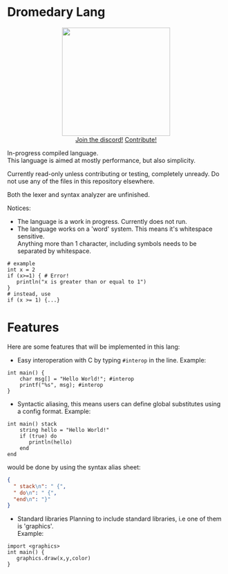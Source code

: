 # Dromedary Lang

<div align="center">
    <img src="https://github.com/VideoCarp/dromedary-lang/blob/main/files/1498B073-7C4E-48E5-BC42-1B3968053214.jpeg" width=250 height=250><br>
  <a href="https://discord.gg/PhES3kc">Join the discord!</a>    <a href="https://github.com/VideoCarp/dromedary-lang/blob/main/CONTRIBUTING.md">Contribute!</a>
  
</div>
                                                                                                                                      
In-progress compiled language.<br>
This language is aimed at mostly performance, but also simplicity.

Currently read-only unless contributing or testing, completely unready.
Do not use any of the files in this repository elsewhere.

Both the lexer and syntax analyzer are unfinished.

Notices:<br>
* The language is a work in progress.
Currently does not run.
* The language works on a 'word' system.
This means it's whitespace sensitive.<br>
Anything more than 1 character, including symbols needs to be separated by whitespace.<br>
```drom
# example
int x = 2
if (x>=1) { # Error!
   println("x is greater than or equal to 1")
}
# instead, use
if (x >= 1) {...}
```

# Features
Here are some features that will be implemented in this lang:<br>
* Easy interoperation with C by typing `#interop` in the line.
Example:
```drom
int main() {
    char msg[] = "Hello World!"; #interop
    printf("%s", msg); #interop
}
```
* Syntactic aliasing, this means users can define global substitutes using a config format.
Example:
```drom
int main() stack
    string hello = "Hello World!"
    if (true) do
       println(hello)
    end
end
```
would be done by using the syntax alias sheet:
```json
{
  " stack\n": " {",
  " do\n": " {",
  "end\n": "}"
}
```
* Standard libraries
Planning to include standard libraries, i.e one of them is 'graphics'.<br>
Example:
```drom
import <graphics>
int main() {
   graphics.draw(x,y,color)
}
```

